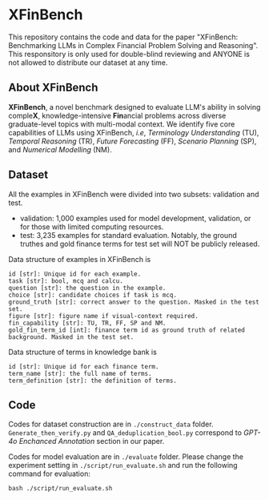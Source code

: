 # XFinBench

This repository contains the code and data for the paper "XFinBench: Benchmarking LLMs in Complex Financial Problem Solving and Reasoning". This responsitory is only used for double-blind reviewing and ANYONE is not allowed to distribute our dataset at any time.

## About XFinBench

**XFinBench**, a novel benchmark designed to evaluate LLM's ability in solving comple**X**, knowledge-intensive **Fin**ancial problems across diverse graduate-level topics with multi-modal context. We identify five core capabilities of LLMs using XFinBench, _i.e_, _Terminology Understanding_ (TU), _Temporal Reasoning_ (TR), _Future Forecasting_ (FF), _Scenario Planning_ (SP), and _Numerical Modelling_ (NM).

## Dataset

All the examples in XFinBench were divided into two subsets: validation and test.

* validation: 1,000 examples used for model development, validation, or for those with limited computing resources.
* test: 3,235 examples for standard evaluation. Notably, the ground truthes and gold finance terms for test set will NOT be publicly released.

Data structure of examples in XFinBench is
```
id [str]: Unique id for each example.
task [str]: bool, mcq and calcu.
question [str]: the question in the example.
choice [str]: candidate choices if task is mcq.
ground_truth [str]: correct answer to the question. Masked in the test set.
figure [str]: figure name if visual-context required.
fin_capability [str]: TU, TR, FF, SP and NM.
gold_fin_term_id [int]: finance term id as ground truth of related background. Masked in the test set.
```

Data structure of terms in knowledge bank is
```
id [str]: Unique id for each finance term.
term_name [str]: the full name of terms.
term_definition [str]: the definition of terms.
```

## Code

Codes for dataset construction are in ```./construct_data``` folder. ```Generate_then_verify.py``` and ```QA_deduplication_bool.py``` correspond to _GPT-4o Enchanced Annotation_ section in our paper.

Codes for model evaluation are in ```./evaluate``` folder. Please change the experiment setting in ```./script/run_evaluate.sh``` and run the following command for evaluation:
```
bash ./script/run_evaluate.sh
```
